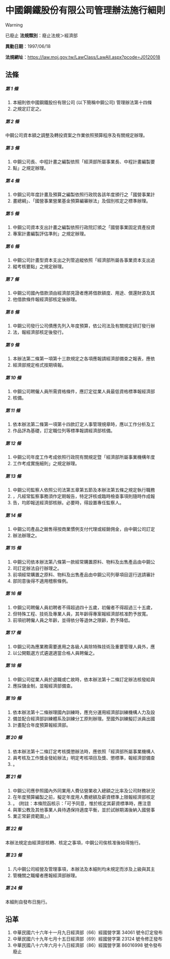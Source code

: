# 中國鋼鐵股份有限公司管理辦法施行細則


> [!WARNING]
> 已廢止
**法規類別**：廢止法規＞經濟部

**異動日期**：1997/06/18  

**法規網址**：https://law.moj.gov.tw/LawClass/LawAll.aspx?pcode=J0120018



## 法條
##### 第 1 條
1. 本細則依中國鋼鐵股份有限公司 (以下簡稱中鋼公司) 管理辦法第十四條
1. 之規定訂定之。

##### 第 2 條
中鋼公司資本額之調整及轉投資案之作業依照預算程序及有關規定辦理。

##### 第 3 條
1. 中鋼公司長、中程計畫之編製依照「經濟部所屬事業長、中程計畫編製要
1. 點」之規定辦理。

##### 第 4 條
1. 中鋼公司年度計畫及預算之編製依照行政院各該年度頒行之「國營事業計
1. 畫總綱」、「國營事業營業基金預算編審辦法」及個別核定之標準辦理。

##### 第 5 條
1. 中鋼公司資本支出計畫之編製依照行政院訂頒之「國營事業固定資產投資
1. 專案計畫編製評估準則」之規定辦理。

##### 第 6 條
1. 中鋼公司計畫型資本支出之列管追縱依照「經濟部所屬各事業資本支出追
1. 縱考核要點」之規定辦理。

##### 第 7 條
1. 中鋼公司國內借款須由經濟部見證者應將借款額度、用途、償還財源及其
1. 他借款條件報經濟部核定後辦理。

##### 第 8 條
1. 中鋼公司發行公司債應先列入年度預算，依公司法及有關規定研訂發行辦
1. 法，報經濟部核定後發行。

##### 第 9 條
1. 本辦法第二條第一項第十三款規定之各項應報請經濟部備查之報表，應依
1. 經濟部規定格式按期填報。

##### 第 10 條
1. 中鋼公司聘僱人員所需資格條件，應訂定從業人員最低資格標準報經濟部
1. 核備。

##### 第 11 條
1. 依本辦法第二條第一項第十四款訂定人事管理規章時，應以工作分析及工
1. 作品評為基礎，訂定職位列等標準報請經濟部核備。

##### 第 12 條
1. 中鋼公司年度工作考成依照行政院有關規定暨「經濟部所屬事業機構年度
1. 工作考成實施細則」之規定辦理。

##### 第 13 條
1. 中鋼公司監察人依照公司法第五章第五節及本辦法第五條之規定執行職務
1. ，凡經常監察事務須作定期報告，特定評核或臨時檢查事項則隨時作成報
1. 告，均即報送經濟部核辦。必要時，得設置專任監察人。

##### 第 14 條
1. 中鋼公司產品之銷售得按商業慣例支付代理或經銷佣金，由中鋼公司訂定
1. 辦法辦理之。

##### 第 15 條
1. 中鋼公司依本辦法第八條第一款經常購置原料、物料及出售產品由中鋼公
1. 司訂定辦法自行辦理之。
1. 前項經常購置之原料、物料及出售產品由中鋼公司列舉項目逕行送請審計
1. 部同意後得不適用稽察條例。

##### 第 16 條
1. 中鋼公司聘僱人員初聘者不得超過四十五歲，初僱者不得超過三十五歲，
1. 但特殊工程、技術及專業人員，其年齡得專案報經濟部核准酌予放寬。
1. 前項初聘僱人員之年齡，並得依分等退休之限齡，酌予降低。

##### 第 17 條
1. 中鋼公司為應業務需要進用之各級人員除特殊技術及重要管理人員外，應
1. 以公開甄選方式遴選適當合格人員聘僱之。

##### 第 18 條
1. 中鋼公司從業人員於退職或亡故時，依本辦法第十二條訂定辦法核發給與
1. 應採儲金制，並報經濟部備查。

##### 第 19 條
1. 依本辦法第十二條辦理國內訓練時，應充分運用經濟部訓練機構人力及設
1. 備並配合經濟部訓練體系及訓練分工原則辦理。至國外訓練擬訂派員出國
1. 計畫配合年度預算報經濟部。

##### 第 20 條
1. 依本辦法第十二條訂定考核獎懲辦法時，應依照「經濟部所屬事業機構人
1. 員考核及工作獎金發給辦法」明定考核項目及獎、懲標準，報經濟部備查
1. 。

##### 第 21 條
1. 中鋼公司應參照國內外同業用人費佔營業收入總額之比率及公司財務狀況
1. 在年度預算編製之前，擬定年度用人費總額及薪資標準上限報經濟部核定
1. 。 (附註：本條院函核示：「可予同意，惟於核定其薪資標準時，應注意
1. 與軍公教及其他事業人員待遇保持適度平衡，並於試辦期滿後納入國營事
1. 業正常薪資範圍」。)

##### 第 22 條
本辦法規定由經濟部核轉、核定之事項，中鋼公司俟核准後始得施行。

##### 第 23 條
1. 凡中鋼公司經營及管理事項，本辦法及本細則均未規定而涉及上級與其主
1. 管機關之職權者應報經濟部辦理。

##### 第 24 條
本細則自發布日施行。

## 沿革
1. 中華民國六十六年十一月九日經濟部（66）經國營字第 34061 號令訂定發布
1. 中華民國六十九年七月十五日經濟部（69）經國營字第 23124 號令修正發布
1. 中華民國八十六年六月十八日經濟部（86）經國營字第 86016998  號令發布廢止
